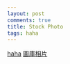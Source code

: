 ```yaml
---
layout: post
comments: true
title: Stock Photo
tags: haha
---
```

[haha](
http://codepen.io/chriscoyier/post/code-in-stock-photos)
[圖庫相片](
http://photoblog.hk/wordpress/26857/%E8%AA%B0%E6%9C%83%E8%B2%B7%E5%91%80%EF%BC%9F%E5%8F%A4%E6%80%AAstock-photo%E5%A4%A7%E9%9B%86%E5%90%88%EF%BC%81)

